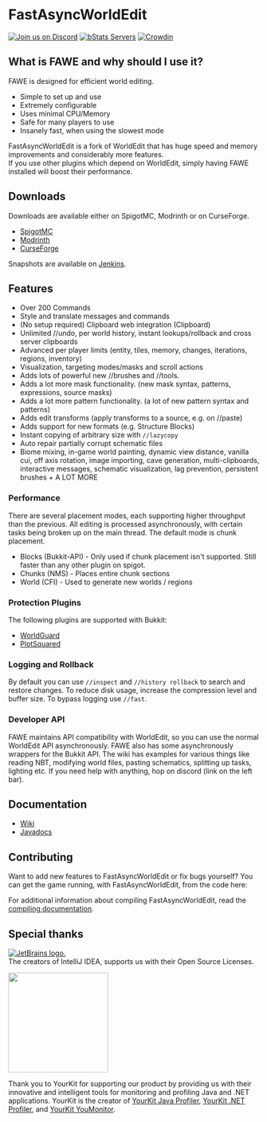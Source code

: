 # FastAsyncWorldEdit
[![Join us on Discord](https://img.shields.io/discord/268444645527126017.svg?label=&logo=discord&logoColor=ffffff&color=7389D8&labelColor=6A7EC2)](https://discord.gg/intellectualsites)
[![bStats Servers](https://img.shields.io/bstats/servers/1403)](https://bstats.org/plugin/bukkit/FastAsyncWorldEdit/1403)
[![Crowdin](https://badges.crowdin.net/e/4a5819fae3fd88234a8ea13bfbb072bb/localized.svg)](https://intellectualsites.crowdin.com/fastasyncworldedit)

## What is FAWE and why should I use it?

FAWE is designed for efficient world editing.
* Simple to set up and use
* Extremely configurable
* Uses minimal CPU/Memory
* Safe for many players to use
* Insanely fast, when using the slowest mode

FastAsyncWorldEdit is a fork of WorldEdit that has huge speed and memory improvements and considerably more features.  
If you use other plugins which depend on WorldEdit, simply having FAWE installed will boost their performance.

## Downloads

Downloads are available either on SpigotMC, Modrinth or on CurseForge.
- [SpigotMC](https://www.spigotmc.org/resources/13932/)
- [Modrinth](https://modrinth.com/plugin/fastasyncworldedit/)
- [CurseForge](https://dev.bukkit.org/projects/fawe)

Snapshots are available on [Jenkins](https://ci.athion.net/job/FastAsyncWorldEdit/).

## Features

* Over 200 Commands
* Style and translate messages and commands
* (No setup required) Clipboard web integration (Clipboard)
* Unlimited //undo, per world history, instant lookups/rollback and cross server clipboards
* Advanced per player limits (entity, tiles, memory, changes, iterations, regions, inventory)
* Visualization, targeting modes/masks and scroll actions
* Adds lots of powerful new //brushes and //tools.
* Adds a lot more mask functionality. (new mask syntax, patterns, expressions, source masks)
* Adds a lot more pattern functionality. (a lot of new pattern syntax and patterns)
* Adds edit transforms (apply transforms to a source, e.g. on //paste)
* Adds support for new formats (e.g. Structure Blocks)
* Instant copying of arbitrary size with `//lazycopy`
* Auto repair partially corrupt schematic files
* Biome mixing, in-game world painting, dynamic view distance, vanilla cui, off axis rotation, image importing, cave generation,
  multi-clipboards, interactive messages, schematic visualization, lag prevention, persistent brushes + A LOT MORE

### Performance

There are several placement modes, each supporting higher throughput than the previous. All editing is processed
asynchronously, with
certain tasks being broken up on the main thread. The default mode is chunk placement.
* Blocks (Bukkit-API) - Only used if chunk placement isn't supported. Still faster than any other plugin on spigot.
* Chunks (NMS) - Places entire chunk sections
* World (CFI) - Used to generate new worlds / regions

### Protection Plugins

The following plugins are supported with Bukkit:
* [WorldGuard](https://dev.bukkit.org/projects/worldguard)
* [PlotSquared](https://www.spigotmc.org/resources/77506/)

### Logging and Rollback

By default you can use `//inspect` and `//history rollback` to search and restore changes. To reduce disk usage, increase the
compression level and buffer size. To bypass logging use `//fast`.

### Developer API

FAWE maintains API compatibility with WorldEdit, so you can use the normal WorldEdit API asynchronously.
FAWE also has some asynchronously wrappers for the Bukkit API.
The wiki has examples for various things like reading NBT, modifying world files, pasting schematics, splitting up tasks, lighting etc.
If you need help with anything, hop on discord (link on the left bar).

## Documentation

* [Wiki](https://intellectualsites.github.io/fastasyncworldedit-documentation/)
* [Javadocs](https://intellectualsites.github.io/fastasyncworldedit-javadocs/)

## Contributing

Want to add new features to FastAsyncWorldEdit or fix bugs yourself? You can get the game running, with FastAsyncWorldEdit, from the code here:

For additional information about compiling FastAsyncWorldEdit, read the [compiling documentation](https://github.com/IntellectualSites/FastAsyncWorldEdit/blob/main/COMPILING.adoc).

## Special thanks


[![JetBrains logo.](https://resources.jetbrains.com/storage/products/company/brand/logos/jetbrains.svg)](https://jb.gg/OpenSource)
<br>
The creators of IntelliJ IDEA, supports us with their Open Source Licenses.

<a href="https://yourkit.com/"><img src="https://www.yourkit.com/images/yklogo.png" width="200">
</a>

Thank you to YourKit for supporting our product by providing us with their innovative and intelligent tools
for monitoring and profiling Java and .NET applications.
YourKit is the creator of [YourKit Java Profiler](https://www.yourkit.com/java/profiler/), [YourKit .NET Profiler](https://www.yourkit.com/.net/profiler/), and [YourKit YouMonitor](https://www.yourkit.com/youmonitor/).
